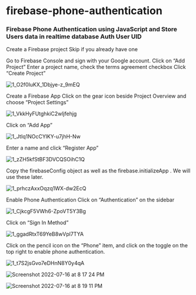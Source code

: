# firebase-phone-authentication

<h3>Firebase Phone Authentication using JavaScript and Store Users data in realtime database Auth User UID</h3>

Create a Firebase project
Skip if you already have one

Go to Firebase Console and sign with your Google account.
Click on “Add Project”
Enter a project name, check the terms agreement checkbox
Click “Create Project”

![1_O2f0IuKX_1Dbjye-z_9mEQ](https://user-images.githubusercontent.com/94792977/179359743-71045925-d2d3-4902-bdc4-a403a00e5dee.png)


Create a Firebase App
Click on the gear icon beside Project Overview and choose “Project Settings”

![1_VkkHyFUtghkiC2wljfehjg](https://user-images.githubusercontent.com/94792977/179358627-477fdc9d-63fb-4659-9658-405fcfe512d6.png)

Click on “Add App”

![1_JtIq1NOcCYlKY-u7jhH-Nw](https://user-images.githubusercontent.com/94792977/179358635-9fe73575-953b-4c94-b589-240693c27786.png)

Enter a name and click “Register App”

![1_zZH5kfStBF3DVCQSOihC1Q](https://user-images.githubusercontent.com/94792977/179358654-1adbdb8c-430b-4120-8346-bf39e0a6b148.png)

Copy the firebaseConfig object as well as the firebase.initializeApp . We will use these later.

![1_prhczAxxOqzq1WX-dw2EcQ](https://user-images.githubusercontent.com/94792977/179358687-53326466-7b9c-476f-8b5d-8a141a3ed96f.png)

Enable Phone Authentication
Click on “Authentication” on the sidebar

![1_CjkcgF5VWh6-ZpoVT5Y3Bg](https://user-images.githubusercontent.com/94792977/179358247-6d4b58a5-af1b-4077-af03-136e1d274f44.png)

Click on “Sign In Method”

![1_ggadRtxT69YeB8wVpl7TYA](https://user-images.githubusercontent.com/94792977/179358266-6993b2fc-a279-439b-b483-1c90e7b800d2.png)

Click on the pencil icon on the “Phone” item, and click on the toggle on the top right to enable phone authentication.



![1_t7S2jsGvo7eDHnN8Y0y4qA](https://user-images.githubusercontent.com/94792977/179359777-ea0188ed-bef3-4c50-9d11-4b28f0474fa9.png)

![Screenshot 2022-07-16 at 8 17 24 PM](https://user-images.githubusercontent.com/94792977/179359864-f63b34da-fc4d-46a9-9a89-2bcbe24b0563.png)

![Screenshot 2022-07-16 at 8 19 11 PM](https://user-images.githubusercontent.com/94792977/179359888-0e3c6bc7-846d-42ad-aebb-fa46bf888f8a.png)


